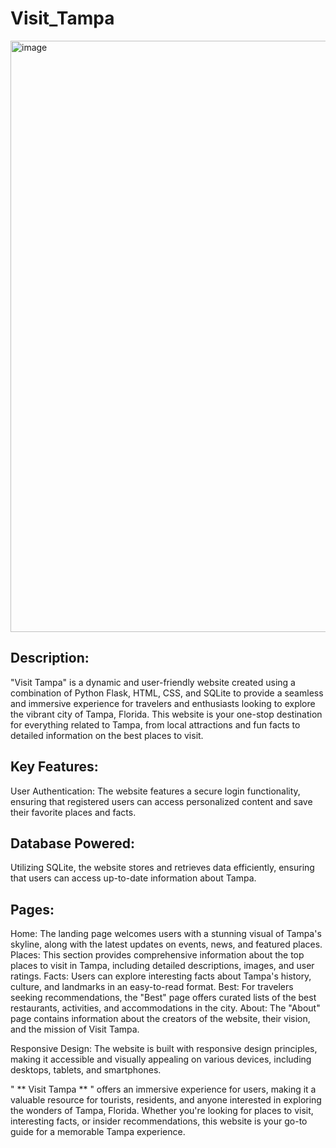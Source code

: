 # Visit_Tampa

<img width="946" alt="image" src="https://github.com/YogeshSavirigana/Visit_Tampa_Final/assets/120144989/f5649119-b28e-4385-988b-a168a014823b">

## Description:

"Visit Tampa" is a dynamic and user-friendly website created using a combination of Python Flask, HTML, CSS, and SQLite to provide a seamless and immersive experience for travelers and enthusiasts looking to explore the vibrant city of Tampa, Florida. This website is your one-stop destination for everything related to Tampa, from local attractions and fun facts to detailed information on the best places to visit.

## Key Features:

User Authentication: The website features a secure login functionality, ensuring that registered users can access personalized content and save their favorite places and facts.

## Database Powered: 

Utilizing SQLite, the website stores and retrieves data efficiently, ensuring that users can access up-to-date information about Tampa.

## Pages:

Home: The landing page welcomes users with a stunning visual of Tampa's skyline, along with the latest updates on events, news, and featured places.
Places: This section provides comprehensive information about the top places to visit in Tampa, including detailed descriptions, images, and user ratings.
Facts: Users can explore interesting facts about Tampa's history, culture, and landmarks in an easy-to-read format.
Best: For travelers seeking recommendations, the "Best" page offers curated lists of the best restaurants, activities, and accommodations in the city.
About: The "About" page contains information about the creators of the website, their vision, and the mission of Visit Tampa.

Responsive Design: The website is built with responsive design principles, making it accessible and visually appealing on various devices, including desktops, tablets, and smartphones.

" ** Visit Tampa ** " offers an immersive experience for users, making it a valuable resource for tourists, residents, and anyone interested in exploring the wonders of Tampa, Florida. Whether you're looking for places to visit, interesting facts, or insider recommendations, this website is your go-to guide for a memorable Tampa experience.
